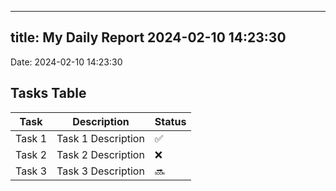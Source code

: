 
---
title: My Daily Report 2024-02-10 14:23:30
---

Date: 2024-02-10 14:23:30

## Tasks Table

| Task | Description | Status |
|------|-------------|--------|
| Task 1 | Task 1 Description | ✅ |
| Task 2 | Task 2 Description | ❌ |
| Task 3 | Task 3 Description | 🔜 |
